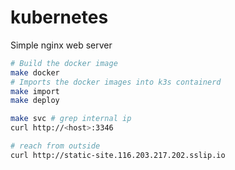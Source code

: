 # kubernetes

Simple nginx web server

```sh
# Build the docker image
make docker
# Imports the docker images into k3s containerd
make import
make deploy

make svc # grep internal ip
curl http://<host>:3346

# reach from outside
curl http://static-site.116.203.217.202.sslip.io
```
